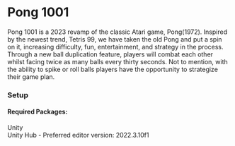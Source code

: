 # Pong 1001
Pong 1001 is a 2023 revamp of the classic Atari game, Pong(1972). Inspired by the newest trend, Tetris 99, we have taken the old Pong and put a spin on it, increasing difficulty, fun, entertainment, and strategy in the process. Through a new ball duplication feature, players will combat each other whilst facing twice as many balls every thirty seconds. Not to mention, with the ability to spike or roll balls players have the opportunity to strategize their game plan. 

### Setup

#### Required Packages:
Unity <br>
Unity Hub - Preferred editor version: 2022.3.10f1 <br>

